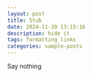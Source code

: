 ```yaml
---
layout: post
title: Stub
date: 2024-11-20 13:15:16
description: hide it
tags: formatting links
categories: sample-posts
---
```


Say nothing
